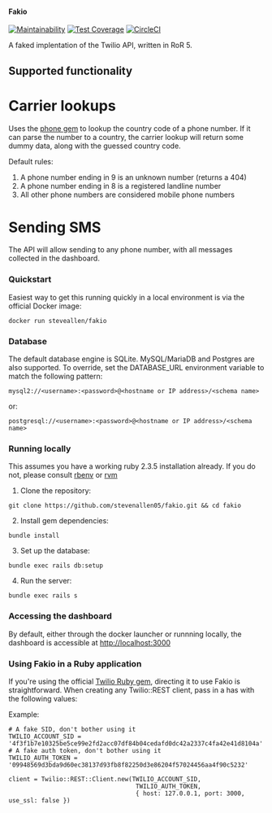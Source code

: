 #### Fakio

[![Maintainability](https://api.codeclimate.com/v1/badges/95d64abcd68d3b3dca2e/maintainability)](https://codeclimate.com/github/stevenallen05/fakio/maintainability)
[![Test Coverage](https://api.codeclimate.com/v1/badges/95d64abcd68d3b3dca2e/test_coverage)](https://codeclimate.com/github/stevenallen05/fakio/test_coverage)
[![CircleCI](https://circleci.com/gh/stevenallen05/fakio.svg?style=svg)](https://circleci.com/gh/stevenallen05/fakio)

A faked implentation of the Twilio API, written in RoR 5.

## Supported functionality

# Carrier lookups

Uses the [phone gem](https://github.com/carr/phone) to lookup the country code of a phone number. If it can parse the number to a country, the carrier lookup will return some dummy data, along with the guessed country code.

Default rules:

1. A phone number ending in 9 is an unknown number (returns a 404)
2. A phone number ending in 8 is a registered landline number
3. All other phone numbers are considered mobile phone numbers

# Sending SMS

The API will allow sending to any phone number, with all messages collected in the dashboard. 

### Quickstart

Easiest way to get this running quickly in a local environment is via the official Docker image:

`docker run steveallen/fakio`

### Database

The default database engine is SQLite. MySQL/MariaDB and Postgres are also supported. To override, set the DATABASE_URL environment variable to match the following pattern:

`mysql2://<username>:<password>@<hostname or IP address>/<schema name>`

or:

`postgresql://<username>:<password>@<hostname or IP address>/<schema name>`

### Running locally

This assumes you have a working ruby 2.3.5 installation already. If you do not, please consult [rbenv](https://github.com/rbenv/rbenv) or [rvm](https://rvm.io/)

1. Clone the repository:

`git clone https://github.com/stevenallen05/fakio.git && cd fakio`

2. Install gem dependencies:

`bundle install`

3. Set up the database:

`bundle exec rails db:setup`

4. Run the server: 

`bundle exec rails s`


### Accessing the dashboard

By default, either through the docker launcher or runnning locally, the dashboard is accessible at [http://localhost:3000](http://localhost:3000)

### Using Fakio in a Ruby application

If you're using the official [Twilio Ruby gem](https://github.com/twilio/twilio-ruby), directing it to use Fakio is straightforward. When creating any Twilio::REST client, pass in a has with the following values:



Example:

```
# A fake SID, don't bother using it
TWILIO_ACCOUNT_SID = '4f3f1b7e10325be5ce99e2fd2acc07df84b04cedafd0dc42a2337c4fa42e41d8104a'
# A fake auth token, don't bother using it
TWILIO_AUTH_TOKEN = '09948569d3bda9d60ec38137d93fb8f82250d3e86204f57024456aa4f90c5232' 

client = Twilio::REST::Client.new(TWILIO_ACCOUNT_SID, 
                                   TWILIO_AUTH_TOKEN, 
                                   { host: 127.0.0.1, port: 3000, use_ssl: false })
```
